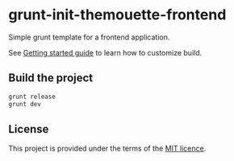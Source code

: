grunt-init-themouette-frontend
==============================

Simple grunt template for a frontend application.

See [Getting started guide](doc/getting-statded.md) to learn how to customize
build.

## Build the project

``` bash
grunt release
grunt dev
```

## License

This project is provided under the terms of the
[MIT licence](http://opensource.org/licenses/MIT).


